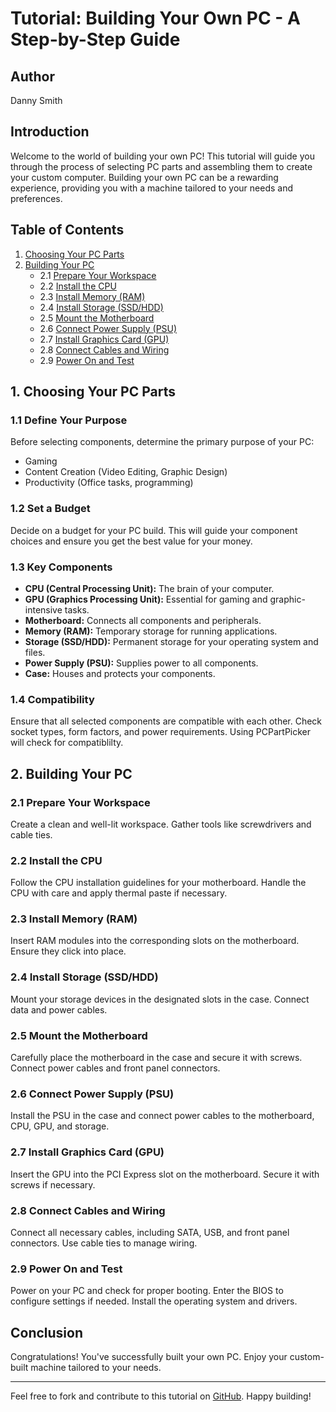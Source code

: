 # Tutorial: Building Your Own PC - A Step-by-Step Guide

## Author
Danny Smith

## Introduction

Welcome to the world of building your own PC! This tutorial will guide you through the process of selecting PC parts and assembling them to create your custom computer. Building your own PC can be a rewarding experience, providing you with a machine tailored to your needs and preferences.

## Table of Contents

1. [Choosing Your PC Parts](#choosing-your-pc-parts)
2. [Building Your PC](#building-your-pc)
    - 2.1 [Prepare Your Workspace](#prepare-your-workspace)
    - 2.2 [Install the CPU](#install-the-cpu)
    - 2.3 [Install Memory (RAM)](#install-memory-ram)
    - 2.4 [Install Storage (SSD/HDD)](#install-storage-ssdhdd)
    - 2.5 [Mount the Motherboard](#mount-the-motherboard)
    - 2.6 [Connect Power Supply (PSU)](#connect-power-supply-psu)
    - 2.7 [Install Graphics Card (GPU)](#install-graphics-card-gpu)
    - 2.8 [Connect Cables and Wiring](#connect-cables-and-wiring)
    - 2.9 [Power On and Test](#power-on-and-test)

## 1. Choosing Your PC Parts <a name="choosing-your-pc-parts"></a>

### 1.1 Define Your Purpose

Before selecting components, determine the primary purpose of your PC:
- Gaming
- Content Creation (Video Editing, Graphic Design)
- Productivity (Office tasks, programming)

### 1.2 Set a Budget

Decide on a budget for your PC build. This will guide your component choices and ensure you get the best value for your money.

### 1.3 Key Components

- **CPU (Central Processing Unit):** The brain of your computer.
- **GPU (Graphics Processing Unit):** Essential for gaming and graphic-intensive tasks.
- **Motherboard:** Connects all components and peripherals.
- **Memory (RAM):** Temporary storage for running applications.
- **Storage (SSD/HDD):** Permanent storage for your operating system and files.
- **Power Supply (PSU):** Supplies power to all components.
- **Case:** Houses and protects your components.

### 1.4 Compatibility

Ensure that all selected components are compatible with each other. Check socket types, form factors, and power requirements. Using PCPartPicker will check for compatiblilty.

## 2. Building Your PC <a name="building-your-pc"></a>

### 2.1 Prepare Your Workspace <a name="prepare-your-workspace"></a>

Create a clean and well-lit workspace. Gather tools like screwdrivers and cable ties.

### 2.2 Install the CPU <a name="install-the-cpu"></a>

Follow the CPU installation guidelines for your motherboard. Handle the CPU with care and apply thermal paste if necessary.

### 2.3 Install Memory (RAM) <a name="install-memory-ram"></a>

Insert RAM modules into the corresponding slots on the motherboard. Ensure they click into place.

### 2.4 Install Storage (SSD/HDD) <a name="install-storage-ssdhdd"></a>

Mount your storage devices in the designated slots in the case. Connect data and power cables.

### 2.5 Mount the Motherboard <a name="mount-the-motherboard"></a>

Carefully place the motherboard in the case and secure it with screws. Connect power cables and front panel connectors.

### 2.6 Connect Power Supply (PSU) <a name="connect-power-supply-psu"></a>

Install the PSU in the case and connect power cables to the motherboard, CPU, GPU, and storage.

### 2.7 Install Graphics Card (GPU) <a name="install-graphics-card-gpu"></a>

Insert the GPU into the PCI Express slot on the motherboard. Secure it with screws if necessary.

### 2.8 Connect Cables and Wiring <a name="connect-cables-and-wiring"></a>

Connect all necessary cables, including SATA, USB, and front panel connectors. Use cable ties to manage wiring.

### 2.9 Power On and Test <a name="power-on-and-test"></a>

Power on your PC and check for proper booting. Enter the BIOS to configure settings if needed. Install the operating system and drivers.

## Conclusion

Congratulations! You've successfully built your own PC. Enjoy your custom-built machine tailored to your needs.

---

Feel free to fork and contribute to this tutorial on [GitHub](https://github.com/DnnySmth/build-your-own-pc-tutorial). Happy building!

